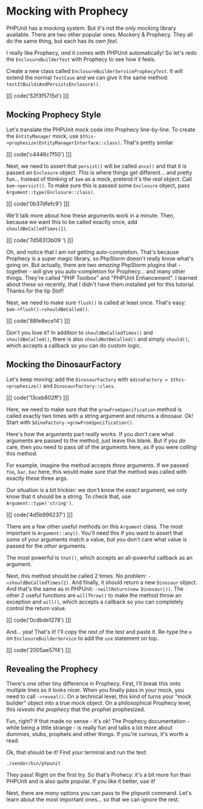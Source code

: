 # Mocking with Prophecy

PHPUnit has a mocking system. But it's not the *only* mocking library available.
There are two other popular ones: Mockery & Prophecy. They all do the same thing,
but each has its own *feel*.

I really like Prophecy, *and* it comes with PHPUnit automatically! So let's redo
the `EnclosureBuilderTest` with Prophecy to see how it feels.

Create a new class called `EnclosureBuilderServiceProphecyTest`. It will extend the
normal `TestCase` and we can give it the same method: `testItBuildsAndPersistsEnclosure()`.

[[[ code('52f3f5715d') ]]]

## Mocking Prophecy Style

Let's translate the PHPUnit mock code into Prophecy line-by-line. To create
the `EntityManager` mock, use `$this->prophesize(EntityManagerInterface::class)`.
That's pretty similar.

[[[ code('c4446c7f50') ]]]

Next, we need to assert that `persist()` will be called `once()` and that it is passed
an `Enclosure` object. *This* is where things get different... and pretty fun...
Instead of thinking of `$em` as a mock, pretend it's the *real* object. Call
`$em->persist()`. To make sure this is passed some `Enclosure` object, pass
`Argument::type(Enclosure::class)`.

[[[ code('0b37dfefc9') ]]]

We'll talk more about how these arguments work in a minute. Then, because we want
this to be called exactly once, add `shouldBeCalledTimes(1)`.

[[[ code('7d58313b09 ') ]]]

Oh, and notice that I am *not* getting auto-completion. That's because Prophecy is
a super magic library, so PhpStorm doesn't really know what's going on. But actually,
there are two *amazing* PhpStorm plugins that - together - *will* give you auto-completion
for Prophecy... and many other things. They're called "PHP Toolbox" and "PHPUnit Enhancement".
I learned about these *so* recently, that I didn't have them installed yet for this
tutorial. Thanks for the tip Stof!

Next, we need to make sure `flush()` is called at least once. That's easy:
`$em->flush()->shouldBeCalled()`.

[[[ code('88fe8ece14') ]]]

Don't you love it? In addition to `shouldBeCalledTimes()` and `shouldBeCalled()`,
there is also `shouldNotBeCalled()` and simply `should()`, which accepts a callback
so you can do custom logic.

## Mocking the DinosaurFactory

Let's keep moving: add the `DinosaurFactory` with `$dinoFactory = $this->prophesize()`
and `DinosaurFactory::class`.

[[[ code('13ceb602ff') ]]]

Here, we need to make sure that the `growFromSpecification` method is called exactly
two times with a string argument and returns a dinosaur. Ok! Start with
`$dinoFactory->growFromSpecification()`. 

Here's how the arguments part *really* works. If you don't care what arguments are
passed to the method, just leave this blank. But if you *do* care, then you need
to pass *all* of the arguments here, as if you were *calling* this method.

For example, imagine the method accepts *three* arguments. If we passed `foo`,
`bar`, `baz` here, this would make sure that the method was called with exactly
these three args.

Our situation is a bit trickier: we don't know the *exact* argument, we only know
that it should be a string. To check that, use `Argument::type('string')`.

[[[ code('4d5b996237') ]]]

There are a few other useful methods on this `Argument` class. The most important
is `Argument::any()`. You'll need this if you want to assert that *some* of your
arguments match a value, but you don't care what value is passed for the *other*
arguments.

The most powerful is `that()`, which accepts an all-powerful callback as an argument.

Next, this method should be called 2 times. No problem: `->shouldBeCalledTimes(2)`.
And finally, it should return a new `Dinosaur` object. And that's the same as in
PHPUnit: `->willReturn(new Dinosaur())`. The other 2 useful functions are `willThrow()`
to make the method throw an exception and `will()`, which accepts a callback so you
can completely control the return value.

[[[ code('0cdbde1278') ]]]

And... yea! That's it! I'll copy the rest of the test and paste it. Re-type the `e`
on `EnclosureBuilderService` to add the `use` statement on top.

[[[ code('2005ae57f4') ]]]

## Revealing the Prophecy

There's *one* other tiny difference in Prophecy. First, I'll break this onto multiple 
lines so it looks nicer. When you finally pass in your mock, you need to call
`->reveal()`. On a technical level, this kind of turns your "mock builder" object
into a true mock object. On a philosophical Prophecy level, this *reveals the prophecy*
that the prophet prophesized.

Fun, right? If that made no sense - it's ok! The Prophecy documentation - while being
a little strange - is really fun and talks a lot more about dummies, stubs, prophets
and other things. If you're curious, it's worth a read.

Ok, that should be it! Find your terminal and run the test:

```terminal-silent
./vendor/bin/phpunit
```

They pass! Right on the first try. So that's Prohecy: it's a bit more fun than PHPUnit
and is also quite popular. If you like it better, use it!

Next, there are *many* options you can pass to the phpunit command. Let's learn
about the most important ones... so that we can ignore the rest.
